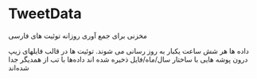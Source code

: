 # TweetData
مخزنی برای جمع آوری روزانه توئیت های فارسی

داده ها هر شش ساعت یکبار به روز رسانی می شوند.
توئیت ها در قالب فایلهای زیپ درون پوشه هایی با ساختار سال/ماه/فایل ذخیره شده اند 
داده‌ها با تب از همدیگر جدا شده‌اند
